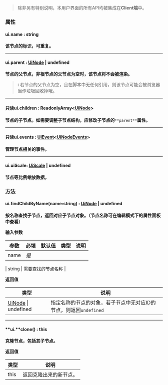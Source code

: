> 除非另有特别说明，本用户界面的所有API均被集成在**Client端**中。


### 属性

#### ui.name : string   
**该节点的标识，可重复。**

---


#### ui.parent : [UiNode](https://www.yuque.com/box3lab/api/zek5l1m2s2bxoea4/edit) | undefined
**节点的父节点，非根节点的父节点为空时，该节点将不会被渲染。**
>   ℹ️  若节点的父节点为空，且在脚本中无任何引用，则该节点可能会被浏览器当作垃圾回收掉哦。


---


#### 只读ui.children : ReadonlyArray<[UiNode](https://www.yuque.com/box3lab/api/zek5l1m2s2bxoea4/edit)>
**节点的子节点。如需要调整子节点结构，应修改子节点的**`**parent**`**属性。**

---


#### 只读ui.events : [UiEvent](https://www.yuque.com/box3lab/api/kxk91tlgpry8nv6z)<[UiNodeEvents](https://www.yuque.com/box3lab/api/yzgcv4sfm223f9we#zEaTj)>
**管理节点相关的事件。**

---


#### ui.uiScale: [UiScale](https://www.yuque.com/box3lab/api/igyefsag31tcb8pg) | undefined
**节点等比例缩放数据。**


### **方法**

#### **ui.**findChildByName(name**:string**) **: **[**UiNode**](https://www.yuque.com/box3lab/api/zek5l1m2s2bxoea4/edit)** | undefined**
**按名称查找子节点，返回对应子节点对象。（节点名称可在编辑模式下的属性面板中查看）**

**输入参数**

| **参数** | **必填** | **默认值** | **类型** | **说明** |
| --- | --- | --- | --- | --- |
| name | _是_ | 

 | string | 需要查找的节点名称 |

**返回值**

| **类型** | **说明** |
| --- | --- |
| [UiNode](https://www.yuque.com/box3lab/api/zek5l1m2s2bxoea4/edit) &#124; undefined | 指定名称的节点的对象，若子节点中无对应ID的节点，则返回`undefined` |


---


#### **ui.**clone() **: this**
**克隆节点，包括其子节点。**

**返回值**

| **类型** | **说明** |
| --- | --- |
| this | 返回克隆出来的新节点。 |


